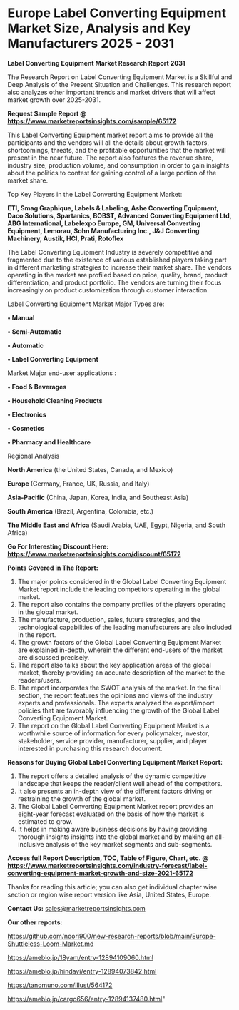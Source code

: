 # Europe Label Converting Equipment Market Size, Analysis and Key Manufacturers 2025 - 2031

<strong>Label Converting Equipment Market Research Report 2031</strong>

The Research Report on Label Converting Equipment Market is a Skillful and Deep Analysis of the Present Situation and Challenges. This research report also analyzes other important trends and market drivers that will affect market growth over 2025-2031.

<strong>Request Sample Report @ <a href=https://www.marketreportsinsights.com/sample/65172>https://www.marketreportsinsights.com/sample/65172</a></strong>

This Label Converting Equipment market report aims to provide all the participants and the vendors will all the details about growth factors, shortcomings, threats, and the profitable opportunities that the market will present in the near future. The report also features the revenue share, industry size, production volume, and consumption in order to gain insights about the politics to contest for gaining control of a large portion of the market share.

Top Key Players in the Label Converting Equipment Market:

<strong>ETI, Smag Graphique, Labels & Labeling, Ashe Converting Equipment, Daco Solutions, Spartanics, BOBST, Advanced Converting Equipment Ltd, ABG International, Labelexpo Europe, GM, Universal Converting Equipment, Lemorau, Sohn Manufacturing Inc., J&J Converting Machinery, Austik, HCI, Prati, Rotoflex</strong>

The Label Converting Equipment Industry is severely competitive and fragmented due to the existence of various established players taking part in different marketing strategies to increase their market share. The vendors operating in the market are profiled based on price, quality, brand, product differentiation, and product portfolio. The vendors are turning their focus increasingly on product customization through customer interaction.

Label Converting Equipment Market Major Types are:

<strong>• Manual

• Semi-Automatic

• Automatic

• Label Converting Equipment</strong>

Market Major end-user applications :

<strong>• Food & Beverages

• Household Cleaning Products

• Electronics

• Cosmetics

• Pharmacy and Healthcare</strong>

Regional Analysis

</u><strong><b>North America</b></strong> (the United States, Canada, and Mexico)

<strong><b>Europe </b></strong>(Germany, France, UK, Russia, and Italy)

<strong><b>Asia-Pacific</b></strong> (China, Japan, Korea, India, and Southeast Asia)

<strong><b>South America</b></strong> (Brazil, Argentina, Colombia, etc.)

<strong><b>The Middle East and Africa</b></strong> (Saudi Arabia, UAE, Egypt, Nigeria, and South Africa)

<strong>Go For Interesting Discount Here: <a href=https://www.marketreportsinsights.com/discount/65172>https://www.marketreportsinsights.com/discount/65172</a></strong>

<strong>Points Covered in The Report:</strong>
<ol>
  <li>The major points considered in the Global Label Converting Equipment Market report include the leading competitors operating in the global market.</li>
  <li>The report also contains the company profiles of the players operating in the global market.</li>
  <li>The manufacture, production, sales, future strategies, and the technological capabilities of the leading manufacturers are also included in the report.</li>
  <li>The growth factors of the Global Label Converting Equipment Market are explained in-depth, wherein the different end-users of the market are discussed precisely.</li>
  <li>The report also talks about the key application areas of the global market, thereby providing an accurate description of the market to the readers/users.</li>
  <li>The report incorporates the SWOT analysis of the market. In the final section, the report features the opinions and views of the industry experts and professionals. The experts analyzed the export/import policies that are favorably influencing the growth of the Global Label Converting Equipment Market.</li>
  <li>The report on the Global Label Converting Equipment Market is a worthwhile source of information for every policymaker, investor, stakeholder, service provider, manufacturer, supplier, and player interested in purchasing this research document.</li>
</ol>
<strong>Reasons for Buying Global Label Converting Equipment Market Report:</strong>

<ol>
  <li>The report offers a detailed analysis of the dynamic competitive landscape that keeps the reader/client well ahead of the competitors.</li>
  <li>It also presents an in-depth view of the different factors driving or restraining the growth of the global market.</li>
  <li>The Global Label Converting Equipment Market report provides an eight-year forecast evaluated on the basis of how the market is estimated to grow.</li>
  <li>It helps in making aware business decisions by having providing thorough insights insights into the global market and by making an all-inclusive analysis of the key market segments and sub-segments.</li>
</ol>
<strong>Access full Report Description, TOC, Table of Figure, Chart, etc. @ <a href=https://www.marketreportsinsights.com/industry-forecast/label-converting-equipment-market-growth-and-size-2021-65172>https://www.marketreportsinsights.com/industry-forecast/label-converting-equipment-market-growth-and-size-2021-65172</a></strong>


Thanks for reading this article; you can also get individual chapter wise section or region wise report version like Asia, United States, Europe.

<strong>Contact Us:</strong>
sales@marketreportsinsights.com

<strong>Our other reports:</strong>

<a href=https://github.com/noori900/new-research-reports/blob/main/Europe-Shuttleless-Loom-Market.md>https://github.com/noori900/new-research-reports/blob/main/Europe-Shuttleless-Loom-Market.md</a>

<a href=https://ameblo.jp/18yam/entry-12894109060.html>https://ameblo.jp/18yam/entry-12894109060.html</a>

<a href=https://ameblo.jp/hindavi/entry-12894073842.html>https://ameblo.jp/hindavi/entry-12894073842.html</a>

<a href=https://tanomuno.com/illust/564172>https://tanomuno.com/illust/564172</a>

<a href=https://ameblo.jp/cargo656/entry-12894137480.html>https://ameblo.jp/cargo656/entry-12894137480.html</a>"
